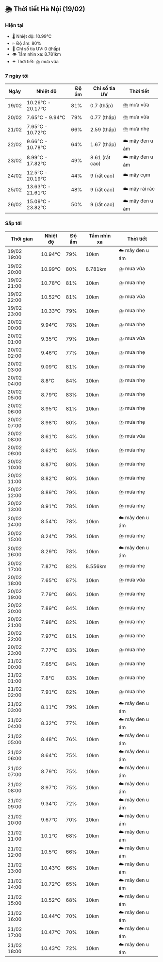 ## 🌦️ Thời tiết Hà Nội (19/02)

### Hiện tại

- 🌡️ Nhiệt độ: 10.99℃
- 💦 Độ ẩm: 80%
- 🌟 Chỉ số tia UV: 0 (thấp)
- 👁️ Tầm nhìn xa: 8.781km
- ☂️ Thời tiết: ⛈️ mưa vừa

### 7 ngày tới

| Ngày | Nhiệt độ | Độ ẩm | Chỉ số tia UV | Thời tiết |
| --- | --- | --- | --- | --- |
| 19/02 | 10.26℃ - 20.17℃ | 81% | 0.7 (thấp) | ⛈️ mưa vừa |
| 20/02 | 7.65℃ - 9.94℃ | 79% | 0.77 (thấp) | ⛈️ mưa vừa |
| 21/02 | 7.65℃ - 10.72℃ | 66% | 2.59 (thấp) | ⛈️ mưa nhẹ |
| 22/02 | 9.66℃ - 10.78℃ | 64% | 1.67 (thấp) | ☁️ mây đen u ám |
| 23/02 | 8.99℃ - 17.82℃ | 49% | 8.61 (rất cao) | ☁️ mây đen u ám |
| 24/02 | 12.5℃ - 20.19℃ | 44% | 9 (rất cao) | ☁️ mây cụm |
| 25/02 | 13.63℃ - 21.61℃ | 48% | 9 (rất cao) | ☁️ mây rải rác |
| 26/02 | 15.09℃ - 23.82℃ | 50% | 9 (rất cao) | ☁️ mây đen u ám |

### Sắp tới

| Thời gian | Nhiệt độ | Độ ẩm | Tầm nhìn xa | Thời tiết |
| --- | --- | --- | --- | --- |
| 19/02 19:00 | 10.94℃ | 79% | 10km | ☁️ mây đen u ám |
| 19/02 20:00 | 10.99℃ | 80% | 8.781km | ⛈️ mưa vừa |
| 19/02 21:00 | 10.78℃ | 81% | 10km | ⛈️ mưa nhẹ |
| 19/02 22:00 | 10.52℃ | 81% | 10km | ⛈️ mưa vừa |
| 19/02 23:00 | 10.33℃ | 79% | 10km | ⛈️ mưa nhẹ |
| 20/02 00:00 | 9.94℃ | 78% | 10km | ⛈️ mưa nhẹ |
| 20/02 01:00 | 9.35℃ | 79% | 10km | ⛈️ mưa vừa |
| 20/02 02:00 | 9.46℃ | 77% | 10km | ⛈️ mưa nhẹ |
| 20/02 03:00 | 9.09℃ | 81% | 10km | ⛈️ mưa nhẹ |
| 20/02 04:00 | 8.8℃ | 84% | 10km | ⛈️ mưa nhẹ |
| 20/02 05:00 | 8.79℃ | 83% | 10km | ⛈️ mưa nhẹ |
| 20/02 06:00 | 8.95℃ | 81% | 10km | ⛈️ mưa nhẹ |
| 20/02 07:00 | 8.98℃ | 80% | 10km | ⛈️ mưa nhẹ |
| 20/02 08:00 | 8.61℃ | 84% | 10km | ⛈️ mưa vừa |
| 20/02 09:00 | 8.62℃ | 84% | 10km | ⛈️ mưa nhẹ |
| 20/02 10:00 | 8.87℃ | 80% | 10km | ⛈️ mưa nhẹ |
| 20/02 11:00 | 8.82℃ | 80% | 10km | ⛈️ mưa nhẹ |
| 20/02 12:00 | 8.89℃ | 79% | 10km | ⛈️ mưa nhẹ |
| 20/02 13:00 | 8.91℃ | 78% | 10km | ⛈️ mưa nhẹ |
| 20/02 14:00 | 8.54℃ | 78% | 10km | ☁️ mây đen u ám |
| 20/02 15:00 | 8.24℃ | 79% | 10km | ⛈️ mưa nhẹ |
| 20/02 16:00 | 8.29℃ | 78% | 10km | ☁️ mây đen u ám |
| 20/02 17:00 | 7.87℃ | 82% | 8.556km | ⛈️ mưa nhẹ |
| 20/02 18:00 | 7.65℃ | 87% | 10km | ⛈️ mưa vừa |
| 20/02 19:00 | 7.79℃ | 86% | 10km | ⛈️ mưa nhẹ |
| 20/02 20:00 | 7.89℃ | 84% | 10km | ⛈️ mưa nhẹ |
| 20/02 21:00 | 7.98℃ | 82% | 10km | ⛈️ mưa nhẹ |
| 20/02 22:00 | 7.97℃ | 81% | 10km | ⛈️ mưa nhẹ |
| 20/02 23:00 | 7.77℃ | 83% | 10km | ⛈️ mưa nhẹ |
| 21/02 00:00 | 7.65℃ | 84% | 10km | ⛈️ mưa nhẹ |
| 21/02 01:00 | 7.8℃ | 83% | 10km | ⛈️ mưa nhẹ |
| 21/02 02:00 | 7.91℃ | 82% | 10km | ⛈️ mưa nhẹ |
| 21/02 03:00 | 8.11℃ | 79% | 10km | ☁️ mây đen u ám |
| 21/02 04:00 | 8.32℃ | 77% | 10km | ☁️ mây đen u ám |
| 21/02 05:00 | 8.48℃ | 76% | 10km | ☁️ mây đen u ám |
| 21/02 06:00 | 8.64℃ | 75% | 10km | ☁️ mây đen u ám |
| 21/02 07:00 | 8.79℃ | 75% | 10km | ☁️ mây đen u ám |
| 21/02 08:00 | 8.97℃ | 75% | 10km | ☁️ mây đen u ám |
| 21/02 09:00 | 9.34℃ | 72% | 10km | ☁️ mây đen u ám |
| 21/02 10:00 | 9.67℃ | 70% | 10km | ☁️ mây đen u ám |
| 21/02 11:00 | 10.1℃ | 68% | 10km | ☁️ mây đen u ám |
| 21/02 12:00 | 10.5℃ | 66% | 10km | ☁️ mây đen u ám |
| 21/02 13:00 | 10.43℃ | 66% | 10km | ☁️ mây đen u ám |
| 21/02 14:00 | 10.72℃ | 65% | 10km | ☁️ mây đen u ám |
| 21/02 15:00 | 10.52℃ | 68% | 10km | ☁️ mây đen u ám |
| 21/02 16:00 | 10.44℃ | 70% | 10km | ☁️ mây đen u ám |
| 21/02 17:00 | 10.47℃ | 70% | 10km | ☁️ mây đen u ám |
| 21/02 18:00 | 10.43℃ | 72% | 10km | ☁️ mây đen u ám |
